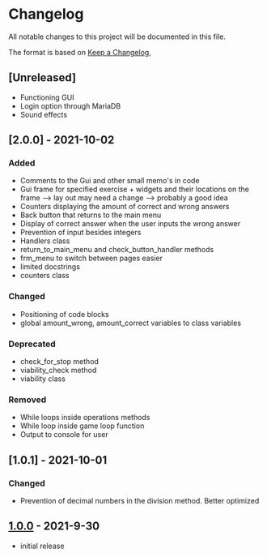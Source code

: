 # Changelog

All notable changes to this project will be documented in this file.

The format is based on [Keep a Changelog],

## [Unreleased]
- Functioning GUI
- Login option through MariaDB 
- Sound effects

## [2.0.0] - 2021-10-02

### Added
- Comments to the Gui and other small memo's in code 
- Gui frame for specified exercise + widgets and their locations on the frame --> lay out may need a change --> probably a good idea
- Counters displaying the amount of correct and wrong answers
- Back button that returns to the main menu
- Display of correct answer when the user inputs the wrong answer
- Prevention of input besides integers
- Handlers class
- return_to_main_menu and check_button_handler methods
- frm_menu to switch between pages easier
- limited docstrings
- counters class

### Changed
- Positioning of code blocks
- global amount_wrong, amount_correct variables to class variables

### Deprecated
- check_for_stop method
- viability_check method
- viability class

### Removed
- While loops inside operations methods
- While loop inside game loop function
- Output to console for user


## [1.0.1] - 2021-10-01

### Changed
- Prevention of decimal numbers in the division method. Better optimized


## [1.0.0] - 2021-9-30
- initial release

<!-- Links -->
[keep a changelog]: https://keepachangelog.com/en/1.0.0/

<!-- Versions -->
[1.0.0]: https://github.com/Belgianix/Math-Exercises
